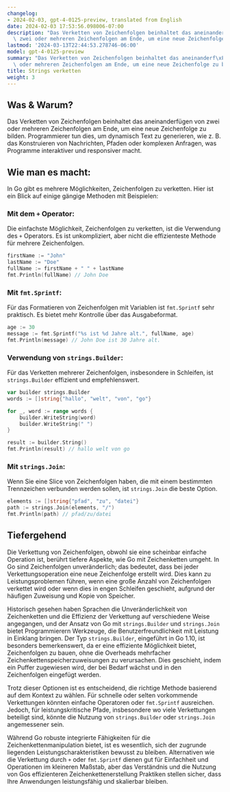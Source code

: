 ```yaml
---
changelog:
- 2024-02-03, gpt-4-0125-preview, translated from English
date: 2024-02-03 17:53:56.098006-07:00
description: "Das Verketten von Zeichenfolgen beinhaltet das aneinanderf\xFCgen von\
  \ zwei oder mehreren Zeichenfolgen am Ende, um eine neue Zeichenfolge zu bilden.\u2026"
lastmod: '2024-03-13T22:44:53.278746-06:00'
model: gpt-4-0125-preview
summary: "Das Verketten von Zeichenfolgen beinhaltet das aneinanderf\xFCgen von zwei\
  \ oder mehreren Zeichenfolgen am Ende, um eine neue Zeichenfolge zu bilden.\u2026"
title: Strings verketten
weight: 3
---
```


## Was & Warum?

Das Verketten von Zeichenfolgen beinhaltet das aneinanderfügen von zwei oder mehreren Zeichenfolgen am Ende, um eine neue Zeichenfolge zu bilden. Programmierer tun dies, um dynamisch Text zu generieren, wie z. B. das Konstruieren von Nachrichten, Pfaden oder komplexen Anfragen, was Programme interaktiver und responsiver macht.

## Wie man es macht:

In Go gibt es mehrere Möglichkeiten, Zeichenfolgen zu verketten. Hier ist ein Blick auf einige gängige Methoden mit Beispielen:

### Mit dem `+` Operator:
Die einfachste Möglichkeit, Zeichenfolgen zu verketten, ist die Verwendung des `+` Operators. Es ist unkompliziert, aber nicht die effizienteste Methode für mehrere Zeichenfolgen.
```go
firstName := "John"
lastName := "Doe"
fullName := firstName + " " + lastName
fmt.Println(fullName) // John Doe
```

### Mit `fmt.Sprintf`:
Für das Formatieren von Zeichenfolgen mit Variablen ist `fmt.Sprintf` sehr praktisch. Es bietet mehr Kontrolle über das Ausgabeformat.
```go
age := 30
message := fmt.Sprintf("%s ist %d Jahre alt.", fullName, age)
fmt.Println(message) // John Doe ist 30 Jahre alt.
```

### Verwendung von `strings.Builder`:
Für das Verketten mehrerer Zeichenfolgen, insbesondere in Schleifen, ist `strings.Builder` effizient und empfehlenswert.
```go
var builder strings.Builder
words := []string{"hallo", "welt", "von", "go"}

for _, word := range words {
    builder.WriteString(word)
    builder.WriteString(" ")
}

result := builder.String()
fmt.Println(result) // hallo welt von go 
```

### Mit `strings.Join`:
Wenn Sie eine Slice von Zeichenfolgen haben, die mit einem bestimmten Trennzeichen verbunden werden sollen, ist `strings.Join` die beste Option.
```go
elements := []string{"pfad", "zu", "datei"}
path := strings.Join(elements, "/")
fmt.Println(path) // pfad/zu/datei
```

## Tiefergehend

Die Verkettung von Zeichenfolgen, obwohl sie eine scheinbar einfache Operation ist, berührt tiefere Aspekte, wie Go mit Zeichenketten umgeht. In Go sind Zeichenfolgen unveränderlich; das bedeutet, dass bei jeder Verkettungsoperation eine neue Zeichenfolge erstellt wird. Dies kann zu Leistungsproblemen führen, wenn eine große Anzahl von Zeichenfolgen verkettet wird oder wenn dies in engen Schleifen geschieht, aufgrund der häufigen Zuweisung und Kopie von Speicher.

Historisch gesehen haben Sprachen die Unveränderlichkeit von Zeichenketten und die Effizienz der Verkettung auf verschiedene Weise angegangen, und der Ansatz von Go mit `strings.Builder` und `strings.Join` bietet Programmierern Werkzeuge, die Benutzerfreundlichkeit mit Leistung in Einklang bringen. Der Typ `strings.Builder`, eingeführt in Go 1.10, ist besonders bemerkenswert, da er eine effiziente Möglichkeit bietet, Zeichenfolgen zu bauen, ohne die Overheads mehrfacher Zeichenkettenspeicherzuweisungen zu verursachen. Dies geschieht, indem ein Puffer zugewiesen wird, der bei Bedarf wächst und in den Zeichenfolgen eingefügt werden.

Trotz dieser Optionen ist es entscheidend, die richtige Methode basierend auf dem Kontext zu wählen. Für schnelle oder selten vorkommende Verkettungen könnten einfache Operatoren oder `fmt.Sprintf` ausreichen. Jedoch, für leistungskritische Pfade, insbesondere wo viele Verkettungen beteiligt sind, könnte die Nutzung von `strings.Builder` oder `strings.Join` angemessener sein.

Während Go robuste integrierte Fähigkeiten für die Zeichenkettenmanipulation bietet, ist es wesentlich, sich der zugrunde liegenden Leistungscharakteristiken bewusst zu bleiben. Alternativen wie die Verkettung durch `+` oder `fmt.Sprintf` dienen gut für Einfachheit und Operationen im kleineren Maßstab, aber das Verständnis und die Nutzung von Gos effizienteren Zeichenkettenerstellung Praktiken stellen sicher, dass Ihre Anwendungen leistungsfähig und skalierbar bleiben.
